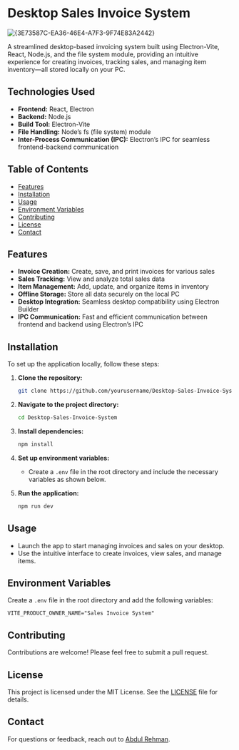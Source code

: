 # Desktop Sales Invoice System

![{3E73587C-EA36-46E4-A7F3-9F74E83A2442}](https://github.com/user-attachments/assets/c39a7a85-b3a5-43d9-b788-ef0d6626805e)

A streamlined desktop-based invoicing system built using Electron-Vite, React, Node.js, and the file system module, providing an intuitive experience for creating invoices, tracking sales, and managing item inventory—all stored locally on your PC.

## Technologies Used

- **Frontend:** React, Electron
- **Backend:** Node.js
- **Build Tool:** Electron-Vite
- **File Handling:** Node’s fs (file system) module
- **Inter-Process Communication (IPC):** Electron’s IPC for seamless frontend-backend communication

## Table of Contents

- [Features](#features)
- [Installation](#installation)
- [Usage](#usage)
- [Environment Variables](#environment-variables)
- [Contributing](#contributing)
- [License](#license)
- [Contact](#contact)

## Features

- **Invoice Creation:** Create, save, and print invoices for various sales
- **Sales Tracking:** View and analyze total sales data
- **Item Management:** Add, update, and organize items in inventory
- **Offline Storage:** Store all data securely on the local PC
- **Desktop Integration:** Seamless desktop compatibility using Electron Builder
- **IPC Communication:** Fast and efficient communication between frontend and backend using Electron’s IPC

## Installation

To set up the application locally, follow these steps:

1. **Clone the repository:**

   ```bash
   git clone https://github.com/yourusername/Desktop-Sales-Invoice-System.git
   ```

2. **Navigate to the project directory:**

   ```bash
   cd Desktop-Sales-Invoice-System
   ```

3. **Install dependencies:**

   ```bash
   npm install
   ```

4. **Set up environment variables:**

   - Create a `.env` file in the root directory and include the necessary variables as shown below.

5. **Run the application:**

   ```bash
   npm run dev
   ```

## Usage

- Launch the app to start managing invoices and sales on your desktop.
- Use the intuitive interface to create invoices, view sales, and manage items.

## Environment Variables

Create a `.env` file in the root directory and add the following variables:

```plaintext
VITE_PRODUCT_OWNER_NAME="Sales Invoice System"
```

## Contributing

Contributions are welcome! Please feel free to submit a pull request.

## License

This project is licensed under the MIT License. See the [LICENSE](LICENSE) file for details.

## Contact

For questions or feedback, reach out to [Abdul Rehman](mailto:abdulrehman.code1@gmail.com).
